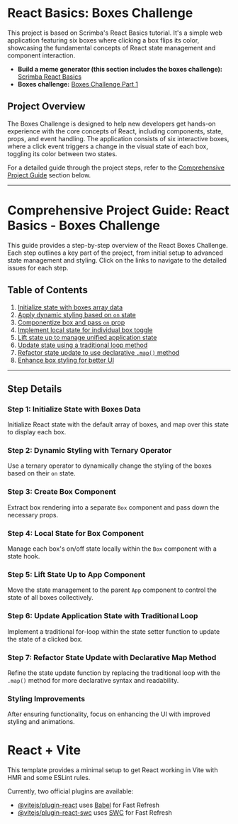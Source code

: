 # React Basics: Boxes Challenge

This project is based on Scrimba's React Basics tutorial. It's a simple web application featuring six boxes where clicking a box flips its color, showcasing the fundamental concepts of React state management and component interaction.

- **Build a meme generator (this section includes the boxes challenge):** [Scrimba React Basics](https://scrimba.com/playlist/pkGQkh3)
- **Boxes challenge:** [Boxes Challenge Part 1](https://scrimba.com/learn/frontend/boxes-challenge-part-1-co4ff4b9f8504c9a03077bf2c)


## Project Overview

The Boxes Challenge is designed to help new developers get hands-on experience with the core concepts of React, including components, state, props, and event handling. The application consists of six interactive boxes, where a click event triggers a change in the visual state of each box, toggling its color between two states.

For a detailed guide through the project steps, refer to the [Comprehensive Project Guide](#comprehensive-project-guide-react-basics-boxes-challenge) section below.

---

# Comprehensive Project Guide: React Basics - Boxes Challenge

This guide provides a step-by-step overview of the React Boxes Challenge. Each step outlines a key part of the project, from initial setup to advanced state management and styling. Click on the links to navigate to the detailed issues for each step.

## Table of Contents

1. [Initialize state with boxes array data](https://github.com/tak40/react-basics-boxes-challenge/issues/1)
2. [Apply dynamic styling based on `on` state](https://github.com/tak40/react-basics-boxes-challenge/issues/2)
3. [Componentize box and pass `on` prop](https://github.com/tak40/react-basics-boxes-challenge/issues/3)
4. [Implement local state for individual box toggle](https://github.com/tak40/react-basics-boxes-challenge/issues/4)
5. [Lift state up to manage unified application state](https://github.com/tak40/react-basics-boxes-challenge/issues/5)
6. [Update state using a traditional loop method](https://github.com/tak40/react-basics-boxes-challenge/issues/6)
7. [Refactor state update to use declarative `.map()` method](https://github.com/tak40/react-basics-boxes-challenge/issues/7)
8. [Enhance box styling for better UI](https://github.com/tak40/react-basics-boxes-challenge/issues/8)

---

## Step Details

### Step 1: Initialize State with Boxes Data

Initialize React state with the default array of boxes, and map over this state to display each box.

### Step 2: Dynamic Styling with Ternary Operator

Use a ternary operator to dynamically change the styling of the boxes based on their `on` state.

### Step 3: Create Box Component

Extract box rendering into a separate `Box` component and pass down the necessary props.

### Step 4: Local State for Box Component

Manage each box's on/off state locally within the `Box` component with a state hook.

### Step 5: Lift State Up to App Component

Move the state management to the parent `App` component to control the state of all boxes collectively.

### Step 6: Update Application State with Traditional Loop

Implement a traditional for-loop within the state setter function to update the state of a clicked box.

### Step 7: Refactor State Update with Declarative Map Method

Refine the state update function by replacing the traditional loop with the `.map()` method for more declarative syntax and readability.

### Styling Improvements

After ensuring functionality, focus on enhancing the UI with improved styling and animations.





# React + Vite

This template provides a minimal setup to get React working in Vite with HMR and some ESLint rules.

Currently, two official plugins are available:

- [@vitejs/plugin-react](https://github.com/vitejs/vite-plugin-react/blob/main/packages/plugin-react/README.md) uses [Babel](https://babeljs.io/) for Fast Refresh
- [@vitejs/plugin-react-swc](https://github.com/vitejs/vite-plugin-react-swc) uses [SWC](https://swc.rs/) for Fast Refresh

